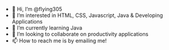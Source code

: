 - 👋 Hi, I’m @flying305
- 👀 I’m interested in HTML, CSS, Javascript, Java & Developing Applications
- 🌱 I’m currently learning Java
- 💞️ I’m looking to collaborate on productivity applications
- 📫 How to reach me is by emailing me!

<!---
flying305/flying305 is a ✨ special ✨ repository because its `README.md` (this file) appears on your GitHub profile.
You can click the Preview link to take a look at your changes.
--->
